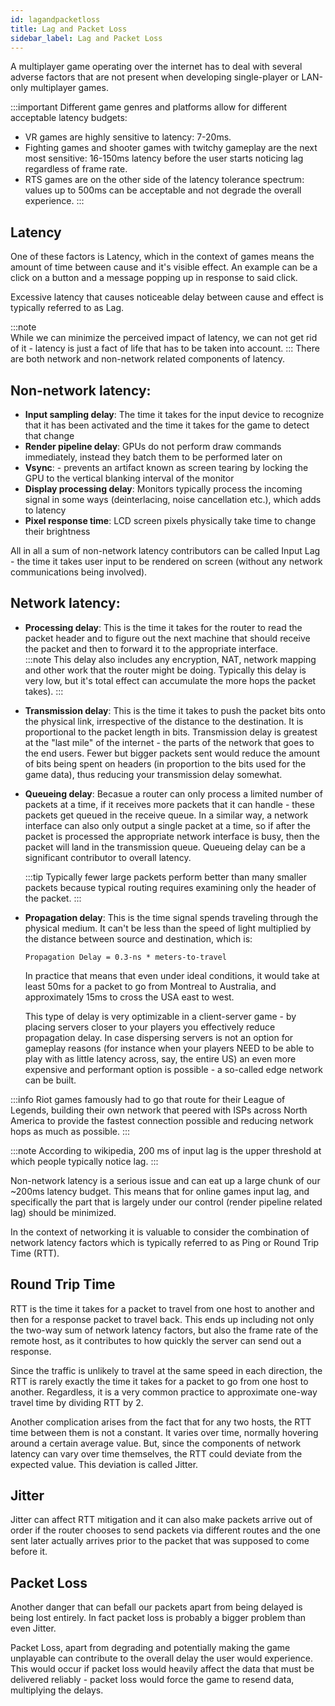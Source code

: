 ```yaml
---
id: lagandpacketloss
title: Lag and Packet Loss
sidebar_label: Lag and Packet Loss
---
```

A multiplayer game operating over the internet has to deal with several adverse factors that are not present when developing single-player or LAN-only multiplayer games.

:::important
Different game genres and platforms allow for different acceptable latency budgets: 

* VR games are highly sensitive to latency: 7-20ms.
* Fighting games and shooter games with twitchy gameplay are the next most sensitive: 16-150ms latency before the user starts noticing lag regardless of frame rate.
* RTS games are on the other side of the latency tolerance spectrum: values up to 500ms can be acceptable and not degrade the overall experience.
:::

## Latency

One of these factors is Latency, which in the context of games means the amount of time between cause and it's visible effect. An example can be a click on a button and a message popping up in response to said click.

Excessive latency that causes noticeable delay between cause and effect is typically referred to as Lag. 

:::note  
While we can minimize the perceived impact of latency, we can not get rid of it - latency is just a fact of life that has to be taken into account.
:::
There are both network and non-network related components of latency.

## Non-network latency:

- **Input sampling delay**: The time it takes for the input device to recognize that it has been activated and the time it takes for the game to detect that change
- **Render pipeline delay**: GPUs do not perform draw commands immediately, instead they batch them to be performed later on
- **Vsync**: - prevents an artifact known as screen tearing by locking the GPU to the vertical blanking interval of the monitor
- **Display processing delay**: Monitors typically process the incoming signal in some ways (deinterlacing, noise cancellation etc.), which adds to latency
- **Pixel response time**: LCD screen pixels physically take time to change their brightness

All in all a sum of non-network latency contributors can be called Input Lag - the time it takes user input to be rendered on screen (without any network communications being involved).

## Network latency:

- **Processing delay**: This is the time it takes for the router to read the packet header and to figure out the next machine that should receive the packet and then to forward it to the appropriate interface.  
  :::note
  This delay also includes any encryption, NAT, network mapping and other work that the router might be doing. Typically this delay is very low, but it's total effect can accumulate the more hops the packet takes).
  :::
- **Transmission delay**: This is the time it takes to push the packet bits onto the physical link, irrespective of the distance to the destination. It is proportional to the packet length in bits. Transmission delay is greatest at the "last mile" of the internet - the parts of the network that goes to the end users. Fewer but bigger packets sent would reduce the amount of bits being spent on headers (in proportion to the bits used for the game data), thus reducing your transmission delay somewhat.
- **Queueing delay**:  Becasue a router can only process a limited number of packets at a time, if it receives more packets that it can handle - these packets get queued in the receive queue. In a similar way, a network interface can also only output a single packet at a time, so if after the packet is processed the appropriate network interface is busy, then the packet will land in the transmission queue.  Queueing delay can be a significant contributor to overall latency. 
  
  :::tip
  Typically fewer large packets perform better than many smaller packets because typical routing requires examining only the header of the packet.
  :::
- **Propagation delay**: This is the time signal spends traveling through the physical medium. It can't be less than the speed of light multiplied by the distance between source and destination, which is: 
    
    `Propagation Delay = 0.3-ns * meters-to-travel` 

    In practice that means that even under ideal conditions, it would take at least 50ms for a packet to go from Montreal to Australia, and approximately 15ms to cross the USA east to west. 

    This type of delay is very optimizable in a client-server game - by placing servers closer to your players you effectively reduce propagation delay. In case dispersing servers is not an option for gameplay reasons (for instance when your players NEED to be able to play with as little latency across, say, the entire US) an even more expensive and performant option is possible - a so-called edge network can be built.

 :::info
    Riot games famously had to go that route for their League of Legends, building their own network that peered with ISPs across North America to provide the fastest connection possible and reducing network hops as much as possible.
 :::

:::note
 According to wikipedia, 200 ms of input lag is the upper threshold at which people typically notice lag.
:::

Non-network latency is a serious issue and can eat up a large chunk of our ~200ms latency budget. This means that for online games input lag, and specifically the part that is largely under our control (render pipeline related lag) should be minimized.

In the context of networking it is valuable to consider the combination of network latency factors which is typically referred to as Ping or Round Trip Time (RTT).

## Round Trip Time
RTT is the time it takes for a packet to travel from one host to another and then for a response packet to travel back. This ends up including not only the two-way sum of network latency factors, but also the frame rate of the remote host, as it contributes to how quickly the server can send out a response.

Since the traffic is unlikely to travel at the same speed in each direction, the RTT is rarely exactly the time it takes for a packet to go from one host to another. Regardless, it is a very common practice to approximate one-way travel time by dividing RTT by 2.

Another complication arises from the fact that for any two hosts, the RTT time between them is not a constant. It varies over time, normally hovering around a certain average value. But, since the components of network latency can vary over time themselves, the RTT could deviate from the expected value. This deviation is called Jitter.

## Jitter

Jitter can affect RTT mitigation and it can also make packets arrive out of order if the router chooses to send packets via different routes and the one sent later actually arrives prior to the packet that was supposed to come before it.

## Packet Loss

Another danger that can befall our packets apart from being delayed is being lost entirely. In fact packet loss is probably a bigger problem than even Jitter.

Packet Loss, apart from degrading and potentially making the game unplayable can contribute to the overall delay the user would experience. This would occur if packet loss would heavily affect the data that must be delivered reliably - packet loss would force the game to resend data, multiplying the delays.






